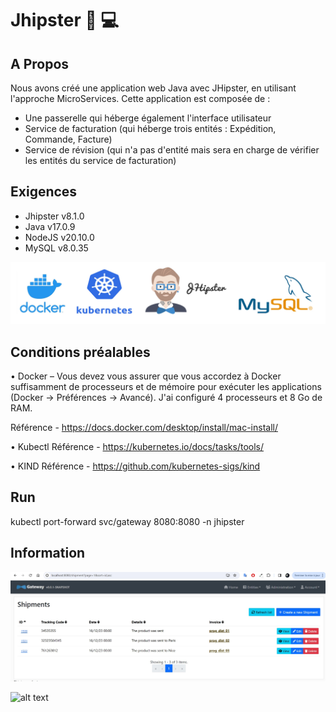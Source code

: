 # Jhipster  :iphone: :computer:

## A Propos

Nous avons créé une application web Java avec JHipster, en utilisant l'approche MicroServices. Cette application est composée de :

- Une passerelle qui héberge également l'interface utilisateur
- Service de facturation (qui héberge trois entités : Expédition, Commande, Facture)
- Service de révision (qui n'a pas d'entité mais sera en charge de vérifier les entités du service de facturation)

## Exigences

* Jhipster v8.1.0
* Java v17.0.9
* NodeJS v20.10.0
* MySQL v8.0.35

![alt text](./image.jpg ) 

## Conditions préalables

• Docker – Vous devez vous assurer que vous accordez à Docker suffisamment de processeurs et de mémoire pour exécuter les applications (Docker -> Préférences -> Avancé). J'ai configuré 4 processeurs et 8 Go de RAM.

Référence - https://docs.docker.com/desktop/install/mac-install/

• Kubectl
Référence - https://kubernetes.io/docs/tasks/tools/

•	KIND
Référence - https://github.com/kubernetes-sigs/kind

## Run

kubectl port-forward svc/gateway 8080:8080 -n jhipster

## Information

![alt text](./gateway-1.jpg)

![alt text](./gateway2.jpg)







